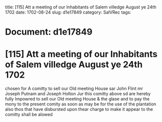 title: [115] Att a meeting of our Inhabitants of Salem villedge August ye 24th 1702
date: 1702-08-24
slug: d1e17849
category: SalVRec
tags: 




# Document: d1e17849


# [115] Att a meeting of our Inhabitants of Salem villedge August ye 24th 1702

chosen for A comitty to sell our Old meeting House sar John Flint mr Joseph Putnam and Joseph Holton Jur this comitty above sd are hereby fully Impowred to sell our Old meeting House & the glase and to pay the mony to the present comity as soon as may be for the use of the plantation also thos that have disbursted upon thear charge to make it appear to the comitty shall be alowed
